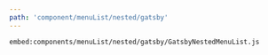 ```yaml
---
path: 'component/menuList/nested/gatsby'
---
```


`embed:components/menuList/nested/gatsby/GatsbyNestedMenuList.js`
